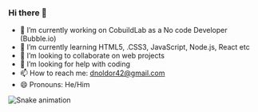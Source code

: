 ### Hi there 👋

- 🔭 I’m currently working on CobuildLab as a No code Developer (Bubble.io)
- 🌱 I’m currently learning HTML5, .CSS3, JavaScript, Node.js, React etc
- 👯 I’m looking to collaborate on web projects
- 🤔 I’m looking for help with coding
- 📫 How to reach me: dnoldor42@gmail.com
- 😄 Pronouns: He/Him

 ![Snake animation](https://github.com/DouglasNoldor/DouglasNoldor/blob/output/github-contribution-grid-snake.svg)
